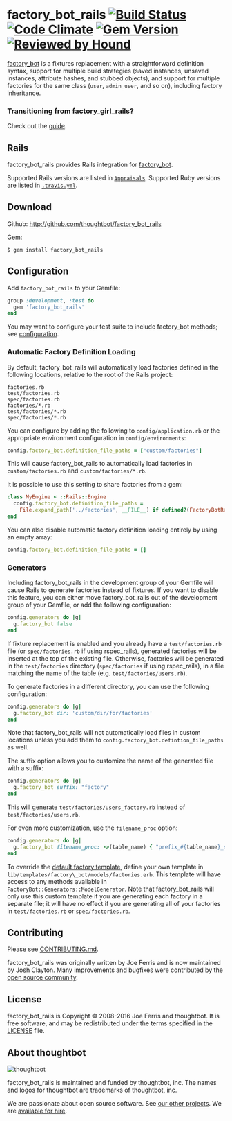# factory_bot_rails [![Build Status][ci-image]][ci] [![Code Climate][grade-image]][grade] [![Gem Version][version-image]][version] [![Reviewed by Hound][hound-image]][hound]

[factory_bot][fb] is a fixtures replacement with a straightforward definition
syntax, support for multiple build strategies (saved instances, unsaved
instances, attribute hashes, and stubbed objects), and support for multiple
factories for the same class (`user`, `admin_user`, and so on), including factory
inheritance.

### Transitioning from factory\_girl\_rails?

Check out the [guide](https://github.com/thoughtbot/factory_bot/blob/4-9-0-stable/UPGRADE_FROM_FACTORY_GIRL.md).

## Rails

factory\_bot\_rails provides Rails integration for [factory_bot][fb].

Supported Rails versions are listed in [`Appraisals`](Appraisals). Supported
Ruby versions are listed in [`.travis.yml`](.travis.yml).

## Download

Github: http://github.com/thoughtbot/factory_bot_rails

Gem:

    $ gem install factory_bot_rails

## Configuration

Add `factory_bot_rails` to your Gemfile:

```ruby
group :development, :test do
  gem 'factory_bot_rails'
end
```

You may want to configure your test suite to include factory\_bot methods; see
[configuration](https://github.com/thoughtbot/factory_bot/blob/master/GETTING_STARTED.md#configure-your-test-suite).

### Automatic Factory Definition Loading

By default, factory\_bot\_rails will automatically load factories
defined in the following locations,
relative to the root of the Rails project:

```
factories.rb
test/factories.rb
spec/factories.rb
factories/*.rb
test/factories/*.rb
spec/factories/*.rb
```

You can configure by adding the following to `config/application.rb` or the
appropriate environment configuration in `config/environments`:

```ruby
config.factory_bot.definition_file_paths = ["custom/factories"]
```

This will cause factory\_bot\_rails to automatically load factories in
`custom/factories.rb` and `custom/factories/*.rb`.

It is possible to use this setting to share factories from a gem:

```rb
class MyEngine < ::Rails::Engine
  config.factory_bot.definition_file_paths =
    File.expand_path('../factories', __FILE__) if defined?(FactoryBotRails)
end
```

You can also disable automatic factory definition loading entirely by
using an empty array:

```rb
config.factory_bot.definition_file_paths = []
```

### Generators

Including factory\_bot\_rails in the development group of your Gemfile
will cause Rails to generate factories instead of fixtures.
If you want to disable this feature, you can either move factory\_bot\_rails out
of the development group of your Gemfile, or add the following configuration:

```ruby
config.generators do |g|
  g.factory_bot false
end
```

If fixture replacement is enabled and you already have a `test/factories.rb`
file (or `spec/factories.rb` if using rspec_rails), generated factories will be
inserted at the top of the existing file.
Otherwise, factories will be generated in the
`test/factories` directory (`spec/factories` if using rspec_rails),
in a file matching the name of the table (e.g. `test/factories/users.rb`).

To generate factories in a different directory, you can use the following
configuration:

```ruby
config.generators do |g|
  g.factory_bot dir: 'custom/dir/for/factories'
end
```

Note that factory\_bot\_rails will not automatically load files in custom
locations unless you add them to `config.factory_bot.defintion_file_paths` as
well.

The suffix option allows you to customize the name of the generated file with a
suffix:

```ruby
config.generators do |g|
  g.factory_bot suffix: "factory"
end
```

This will generate `test/factories/users_factory.rb` instead of
`test/factories/users.rb`.

For even more customization, use the `filename_proc` option:

```ruby
config.generators do |g|
  g.factory_bot filename_proc: ->(table_name) { "prefix_#{table_name}_suffix" }
end
```

To override the [default factory template][], define your own template in
`lib/templates/factory\_bot/models/factories.erb`. This template will have
access to any methods available in `FactoryBot::Generators::ModelGenerator`.
Note that factory\_bot\_rails will only use this custom template if you are
generating each factory in a separate file; it will have no effect if you are
generating all of your factories in `test/factories.rb` or `spec/factories.rb`.

[default factory template]: https://github.com/thoughtbot/factory_bot_rails/tree/master/lib/generators/factory_bot/model/templates/factories.erb

## Contributing

Please see [CONTRIBUTING.md](CONTRIBUTING.md).

factory_bot_rails was originally written by Joe Ferris and is now maintained by Josh
Clayton. Many improvements and bugfixes were contributed by the [open source
community](https://github.com/thoughtbot/factory_bot_rails/graphs/contributors).

## License

factory_bot_rails is Copyright © 2008-2016 Joe Ferris and thoughtbot. It is free
software, and may be redistributed under the terms specified in the
[LICENSE](LICENSE) file.

## About thoughtbot

![thoughtbot](https://thoughtbot.com/logo.png)

factory_bot_rails is maintained and funded by thoughtbot, inc.
The names and logos for thoughtbot are trademarks of thoughtbot, inc.

We are passionate about open source software.
See [our other projects][community].
We are [available for hire][hire].

[fb]: https://github.com/thoughtbot/factory_bot
[ci]: http://travis-ci.org/thoughtbot/factory_bot_rails?branch=master
[ci-image]: https://secure.travis-ci.org/thoughtbot/factory_bot_rails.svg
[grade]: https://codeclimate.com/github/thoughtbot/factory_bot_rails
[grade-image]: https://codeclimate.com/github/thoughtbot/factory_bot_rails.svg
[community]: https://thoughtbot.com/community?utm_source=github
[hire]: https://thoughtbot.com/hire-us?utm_source=github
[version-image]: https://badge.fury.io/rb/factory_bot_rails.svg
[version]: https://badge.fury.io/rb/factory_bot_rails
[hound-image]: https://img.shields.io/badge/Reviewed_by-Hound-8E64B0.svg
[hound]: https://houndci.com
